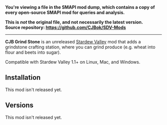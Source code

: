 **You're viewing a file in the SMAPI mod dump, which contains a copy of every open-source SMAPI mod
for queries and analysis.**

**This is _not_ the original file, and not necessarily the latest version.**  
**Source repository: https://github.com/CJBok/SDV-Mods**

----

**CJB Grind Stone** is an unreleased [Stardew Valley](http://stardewvalley.net/) mod that
adds a grindstone crafting station, where you can grind produce (e.g. wheat into flour and beets
into sugar).

Compatible with Stardew Valley 1.1+ on Linux, Mac, and Windows.

## Installation
This mod isn't released yet.

## Versions
This mod isn't released yet.
